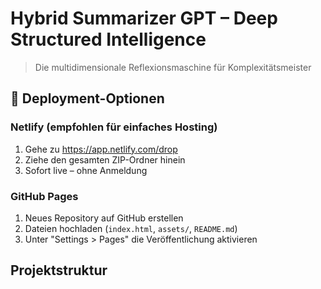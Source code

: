 # Hybrid Summarizer GPT – Deep Structured Intelligence

> Die multidimensionale Reflexionsmaschine für Komplexitätsmeister

## 🚀 Deployment-Optionen

### Netlify (empfohlen für einfaches Hosting)
1. Gehe zu https://app.netlify.com/drop
2. Ziehe den gesamten ZIP-Ordner hinein
3. Sofort live – ohne Anmeldung

### GitHub Pages
1. Neues Repository auf GitHub erstellen
2. Dateien hochladen (`index.html`, `assets/`, `README.md`)
3. Unter "Settings > Pages" die Veröffentlichung aktivieren

## Projektstruktur
